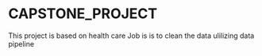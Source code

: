 # CAPSTONE_PROJECT
This project is based on health care 
Job is is to clean the data ulilizing data pipeline 
